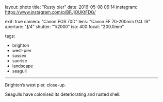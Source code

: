 layout: photo
title: "Rusty pier"
date: 2016-05-08 06:14
instagram: https://www.instagram.com/p/BFJjOUKtFDG/

exif: true
camera: "Canon EOS 70D"
lens: "Canon EF 70-200mm f/4L IS"
aperture: "ƒ/4"
shutter: "1/2000"
iso: 400
focal: "200.0mm"

tags:
  - brighton
  - west-pier
  - sussex
  - sunrise
  - landscape
  - seagull
---

Brighton’s west pier, close-up.

Seagulls have colonised its deteriorating and rusted shell.
